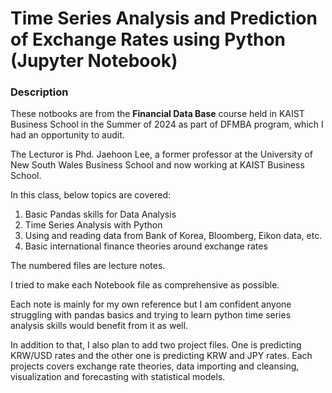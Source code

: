 # Time Series Analysis and Prediction of Exchange Rates using Python (Jupyter Notebook)

### Description

These notbooks are from the **Financial Data Base** course held in KAIST Business School in the Summer of 2024 as part of DFMBA program, which I had an opportunity to audit.

The Lecturor is Phd. Jaehoon Lee, a former professor at the University of New South Wales Business School and now working at KAIST Business School.

In this class, below topics are covered:

1. Basic Pandas skills for Data Analysis
2. Time Series Analysis with Python
3. Using and reading data from Bank of Korea, Bloomberg, Eikon data, etc.
4. Basic international finance theories around exchange rates

The numbered files are lecture notes.

I tried to make each Notebook file as comprehensive as possible. 

Each note is mainly for my own reference but I am confident anyone struggling with pandas basics and trying to learn python time series analysis skills would benefit from it as well.


In addition to that, I also plan to add two project files. One is predicting KRW/USD rates and the other one is predicting KRW and JPY rates. Each projects covers exchange rate theories, data importing and cleansing, visualization and forecasting with statistical models. 
